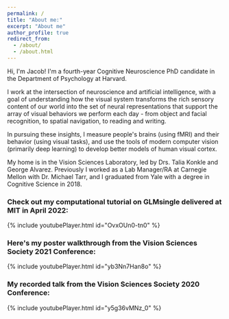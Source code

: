 ```yaml
---
permalink: /
title: "About me:"
excerpt: "About me"
author_profile: true
redirect_from:
  - /about/
  - /about.html
---
```


Hi, I'm Jacob! I'm a fourth-year Cognitive Neuroscience PhD candidate in the Department of Psychology at Harvard.

I work at the intersection of neuroscience and artificial intelligence, with a goal of understanding how the visual system transforms the rich sensory content of our world into the set of neural representations that support the array of visual behaviors we perform each day - from object and facial recognition, to spatial navigation, to reading and writing.

In pursuing these insights, I measure people's brains (using fMRI) and their behavior (using visual tasks), and use the tools of modern computer vision (primarily deep learning) to develop better models of human visual cortex.

My home is in the Vision Sciences Laboratory, led by Drs. Talia Konkle and George Alvarez. Previously I worked as a Lab Manager/RA at Carnegie Mellon with Dr. Michael Tarr, and I graduated from Yale with a degree in Cognitive Science in 2018.

### Check out my computational tutorial on GLMsingle delivered at MIT in April 2022:

{% include youtubePlayer.html id="OvxOUn0-tn0" %}

### Here's my poster walkthrough from the Vision Sciences Society 2021 Conference:

{% include youtubePlayer.html id="yb3Nn7Han8o" %}

### My recorded talk from the Vision Sciences Society 2020 Conference:

{% include youtubePlayer.html id="y5g36vMNz_0" %}
